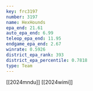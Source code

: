 ```yaml
---
key: frc3197
number: 3197
name: HexHounds
epa_end: 21.61
auto_epa_end: 6.99
teleop_epa_end: 11.95
endgame_epa_end: 2.67
winrate: 0.5926
district_epa_rank: 393
district_epa_percentile: 0.7818
type: Team
---
```

[[2024mndu]]
[[2024wimi]]
